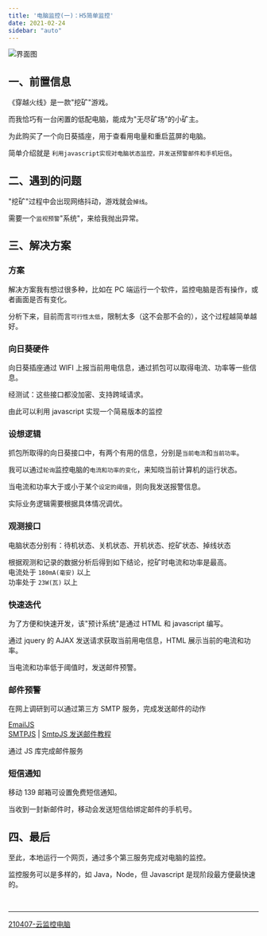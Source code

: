 ```yaml
---
title: '电脑监控(一)：H5简单监控'
date: 2021-02-24
sidebar: "auto"
---
```


<img :src="$withBase('/assets/images/210224.png')" alt="界面图">

## 一、前置信息

《穿越火线》是一款"挖矿"游戏。

而我恰巧有一台闲置的低配电脑，能成为"无尽矿场"的小矿主。

为此购买了一个向日葵插座，用于查看用电量和重启蓝屏的电脑。

简单介绍就是 `利用javascript实现对电脑状态监控，并发送预警邮件和手机短信`。

## 二、遇到的问题

"挖矿"过程中会出现网络抖动，游戏就会`掉线`。

需要一个`监视预警`"系统"，来给我抛出异常。


## 三、解决方案

<!-- - **方案** -->
### 方案

解决方案我有想过很多种，比如在 PC 端运行一个软件，监控电脑是否有操作，或者画面是否有变化。

分析下来，目前而言`可行性太低`，限制太多（这不会那不会的），这个过程越简单越好。


<!-- - **向日葵硬件** -->
### 向日葵硬件

向日葵插座通过 WIFI 上报当前用电信息，通过抓包可以取得电流、功率等一些信息。

经测试：这些接口都没加密、支持跨域请求。

由此可以利用 javascript 实现一个简易版本的监控

<!-- - **设想逻辑** -->
### 设想逻辑

抓包所取得的向日葵接口中，有两个有用的信息，分别是`当前电流`和`当前功率`。

我可以通过`轮询`监控电脑的`电流和功率的变化`，来知晓当前计算机的运行状态。

当电流和功率大于或小于某个`设定的阈值`，则向我发送报警信息。

实际业务逻辑需要根据具体情况调优。

<!-- - **观测接口** -->
### 观测接口

电脑状态分别有：待机状态、关机状态、开机状态、挖矿状态、掉线状态

根据观测和记录的数据分析后得到如下结论，挖矿时电流和功率是最高。
<br>
电流处于 `180mA(毫安)` 以上
<br>
功率处于 `23W(瓦)` 以上

<!-- - **快速迭代** -->
### 快速迭代

为了方便和快速开发，该"预计系统"是通过 HTML 和 javascript 编写。

通过 jquery 的 AJAX 发送请求获取当前用电信息，HTML 展示当前的电流和功率。

当电流和功率低于阈值时，发送邮件预警。

<!-- - **邮件预警** -->
### 邮件预警

在网上调研到可以通过第三方 SMTP 服务，完成发送邮件的动作

[EmailJS](https://www.emailjs.com/docs/)
<br>
[SMTPJS](https://www.smtpjs.com/)  |  [SmtpJS 发送邮件教程](https://blog.csdn.net/qq_45034708/article/details/106600049)

通过 JS 库完成邮件服务

<!-- - **短信通知** -->
### 短信通知

移动 139 邮箱可设置免费短信通知。

当收到一封新邮件时，移动会发送短信给绑定邮件的手机号。

## 四、最后
至此，本地运行一个网页，通过多个第三服务完成对电脑的监控。

监控服务可以是多样的，如 Java，Node，但 Javascript 是现阶段最方便最快速的。



<br><hr/>

[210407-云监控电脑](/views/fiddle/computer_monitor/210407.html)



